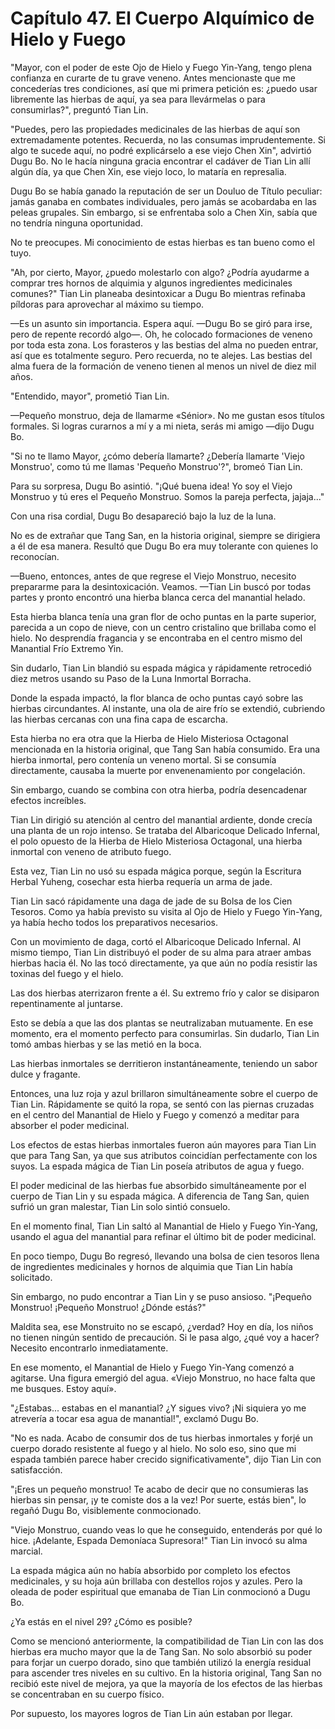
# Capítulo 47. El Cuerpo Alquímico de Hielo y Fuego


"Mayor, con el poder de este Ojo de Hielo y Fuego Yin-Yang, tengo plena confianza en curarte de tu grave veneno. Antes mencionaste que me concederías tres condiciones, así que mi primera petición es: ¿puedo usar libremente las hierbas de aquí, ya sea para llevármelas o para consumirlas?", preguntó Tian Lin.

"Puedes, pero las propiedades medicinales de las hierbas de aquí son extremadamente potentes. Recuerda, no las consumas imprudentemente. Si algo te sucede aquí, no podré explicárselo a ese viejo Chen Xin", advirtió Dugu Bo. No le hacía ninguna gracia encontrar el cadáver de Tian Lin allí algún día, ya que Chen Xin, ese viejo loco, lo mataría en represalia.

Dugu Bo se había ganado la reputación de ser un Douluo de Título peculiar: jamás ganaba en combates individuales, pero jamás se acobardaba en las peleas grupales. Sin embargo, si se enfrentaba solo a Chen Xin, sabía que no tendría ninguna oportunidad.

No te preocupes. Mi conocimiento de estas hierbas es tan bueno como el tuyo.

"Ah, por cierto, Mayor, ¿puedo molestarlo con algo? ¿Podría ayudarme a comprar tres hornos de alquimia y algunos ingredientes medicinales comunes?" Tian Lin planeaba desintoxicar a Dugu Bo mientras refinaba píldoras para aprovechar al máximo su tiempo.

—Es un asunto sin importancia. Espera aquí. —Dugu Bo se giró para irse, pero de repente recordó algo—. Oh, he colocado formaciones de veneno por toda esta zona. Los forasteros y las bestias del alma no pueden entrar, así que es totalmente seguro. Pero recuerda, no te alejes. Las bestias del alma fuera de la formación de veneno tienen al menos un nivel de diez mil años.

"Entendido, mayor", prometió Tian Lin.

—Pequeño monstruo, deja de llamarme «Sénior». No me gustan esos títulos formales. Si logras curarnos a mí y a mi nieta, serás mi amigo —dijo Dugu Bo.

"Si no te llamo Mayor, ¿cómo debería llamarte? ¿Debería llamarte 'Viejo Monstruo', como tú me llamas 'Pequeño Monstruo'?", bromeó Tian Lin.

Para su sorpresa, Dugu Bo asintió. "¡Qué buena idea! Yo soy el Viejo Monstruo y tú eres el Pequeño Monstruo. Somos la pareja perfecta, jajaja..."

Con una risa cordial, Dugu Bo desapareció bajo la luz de la luna.

No es de extrañar que Tang San, en la historia original, siempre se dirigiera a él de esa manera. Resultó que Dugu Bo era muy tolerante con quienes lo reconocían.

—Bueno, entonces, antes de que regrese el Viejo Monstruo, necesito prepararme para la desintoxicación. Veamos. —Tian Lin buscó por todas partes y pronto encontró una hierba blanca cerca del manantial helado.

Esta hierba blanca tenía una gran flor de ocho puntas en la parte superior, parecida a un copo de nieve, con un centro cristalino que brillaba como el hielo. No desprendía fragancia y se encontraba en el centro mismo del Manantial Frío Extremo Yin.

Sin dudarlo, Tian Lin blandió su espada mágica y rápidamente retrocedió diez metros usando su Paso de la Luna Inmortal Borracha.

Donde la espada impactó, la flor blanca de ocho puntas cayó sobre las hierbas circundantes. Al instante, una ola de aire frío se extendió, cubriendo las hierbas cercanas con una fina capa de escarcha.

Esta hierba no era otra que la Hierba de Hielo Misteriosa Octagonal mencionada en la historia original, que Tang San había consumido. Era una hierba inmortal, pero contenía un veneno mortal. Si se consumía directamente, causaba la muerte por envenenamiento por congelación.

Sin embargo, cuando se combina con otra hierba, podría desencadenar efectos increíbles.

Tian Lin dirigió su atención al centro del manantial ardiente, donde crecía una planta de un rojo intenso. Se trataba del Albaricoque Delicado Infernal, el polo opuesto de la Hierba de Hielo Misteriosa Octagonal, una hierba inmortal con veneno de atributo fuego.

Esta vez, Tian Lin no usó su espada mágica porque, según la Escritura Herbal Yuheng, cosechar esta hierba requería un arma de jade.

Tian Lin sacó rápidamente una daga de jade de su Bolsa de los Cien Tesoros. Como ya había previsto su visita al Ojo de Hielo y Fuego Yin-Yang, ya había hecho todos los preparativos necesarios.

Con un movimiento de daga, cortó el Albaricoque Delicado Infernal. Al mismo tiempo, Tian Lin distribuyó el poder de su alma para atraer ambas hierbas hacia él. No las tocó directamente, ya que aún no podía resistir las toxinas del fuego y el hielo.

Las dos hierbas aterrizaron frente a él. Su extremo frío y calor se disiparon repentinamente al juntarse.

Esto se debía a que las dos plantas se neutralizaban mutuamente. En ese momento, era el momento perfecto para consumirlas. Sin dudarlo, Tian Lin tomó ambas hierbas y se las metió en la boca.

Las hierbas inmortales se derritieron instantáneamente, teniendo un sabor dulce y fragante.

Entonces, una luz roja y azul brillaron simultáneamente sobre el cuerpo de Tian Lin. Rápidamente se quitó la ropa, se sentó con las piernas cruzadas en el centro del Manantial de Hielo y Fuego y comenzó a meditar para absorber el poder medicinal.

Los efectos de estas hierbas inmortales fueron aún mayores para Tian Lin que para Tang San, ya que sus atributos coincidían perfectamente con los suyos. La espada mágica de Tian Lin poseía atributos de agua y fuego.

El poder medicinal de las hierbas fue absorbido simultáneamente por el cuerpo de Tian Lin y su espada mágica. A diferencia de Tang San, quien sufrió un gran malestar, Tian Lin solo sintió consuelo.

En el momento final, Tian Lin saltó al Manantial de Hielo y Fuego Yin-Yang, usando el agua del manantial para refinar el último bit de poder medicinal.

En poco tiempo, Dugu Bo regresó, llevando una bolsa de cien tesoros llena de ingredientes medicinales y hornos de alquimia que Tian Lin había solicitado.

Sin embargo, no pudo encontrar a Tian Lin y se puso ansioso. "¡Pequeño Monstruo! ¡Pequeño Monstruo! ¿Dónde estás?"

Maldita sea, ese Monstruito no se escapó, ¿verdad? Hoy en día, los niños no tienen ningún sentido de precaución. Si le pasa algo, ¿qué voy a hacer? Necesito encontrarlo inmediatamente.

En ese momento, el Manantial de Hielo y Fuego Yin-Yang comenzó a agitarse. Una figura emergió del agua. «Viejo Monstruo, no hace falta que me busques. Estoy aquí».

"¿Estabas... estabas en el manantial? ¿Y sigues vivo? ¡Ni siquiera yo me atrevería a tocar esa agua de manantial!", exclamó Dugu Bo.

"No es nada. Acabo de consumir dos de tus hierbas inmortales y forjé un cuerpo dorado resistente al fuego y al hielo. No solo eso, sino que mi espada también parece haber crecido significativamente", dijo Tian Lin con satisfacción.

"¡Eres un pequeño monstruo! Te acabo de decir que no consumieras las hierbas sin pensar, ¡y te comiste dos a la vez! Por suerte, estás bien", lo regañó Dugu Bo, visiblemente conmocionado.

"Viejo Monstruo, cuando veas lo que he conseguido, entenderás por qué lo hice. ¡Adelante, Espada Demoníaca Supresora!" Tian Lin invocó su alma marcial.

La espada mágica aún no había absorbido por completo los efectos medicinales, y su hoja aún brillaba con destellos rojos y azules. Pero la oleada de poder espiritual que emanaba de Tian Lin conmocionó a Dugu Bo.

¿Ya estás en el nivel 29? ¿Cómo es posible?

Como se mencionó anteriormente, la compatibilidad de Tian Lin con las dos hierbas era mucho mayor que la de Tang San. No solo absorbió su poder para forjar un cuerpo dorado, sino que también utilizó la energía residual para ascender tres niveles en su cultivo. En la historia original, Tang San no recibió este nivel de mejora, ya que la mayoría de los efectos de las hierbas se concentraban en su cuerpo físico.

Por supuesto, los mayores logros de Tian Lin aún estaban por llegar.